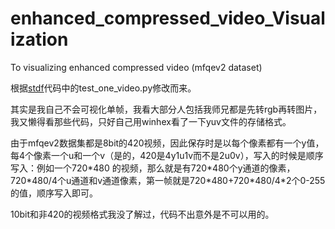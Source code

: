 # enhanced_compressed_video_Visualization

To visualizing enhanced compressed video (mfqev2 dataset)

根据[stdf](https://github.com/RyanXingQL/STDF-PyTorch)代码中的test_one_video.py修改而来。

其实是我自己不会可视化单帧，我看大部分人包括我师兄都是先转rgb再转图片，我又懒得看那些代码，只好自己用winhex看了一下yuv文件的存储格式。

由于mfqev2数据集都是8bit的420视频，因此保存时是以每个像素都有一个y值，每4个像素一个u和一个v（是的，420是4y1u1v而不是2u0v），写入的时候是顺序写入：例如一个720\*480 的视频，那么就是有720\*480个y通道的像素，720\*480/4个u通道和v通道像素，第一帧就是720\*480+720\*480/4\*2个0-255的值，顺序写入即可。

10bit和非420的视频格式我没了解过，代码不出意外是不可以用的。
